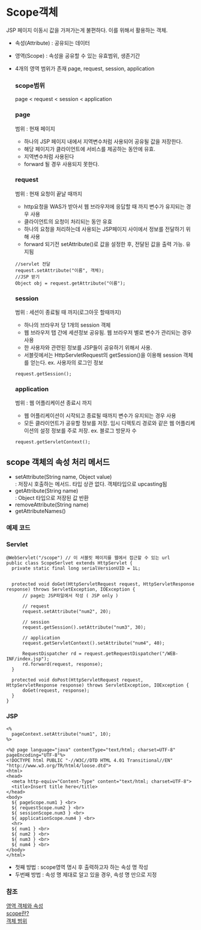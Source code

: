  
 # Scope객체
 
 JSP 페이지 이동시 값을 가져가는게 불편하다. 이를 위해서 활용하는 객체. 
 - 속성(Attribute) : 공유되는 데이터
 - 영역(Scope) : 속성을 공유할 수 있는 유효범위, 생존기간
 - 4개의 영역 범위가 존재 page, request, session, application
 
    ### scope범위
   
   page < request < session < application
 
   ### page 
   범위 : 현재 페이지
   - 하나의 JSP 페이지 내에서 지역변수처럼 사용되어 공유될 값을 저장한다.
   - 해당 페이지가 클라이언트에 서비스를 제공하는 동안에 유효.
   - 지역변수처럼 사용된다
   - forward 될 경우 사용되지 못한다.
 
   ### request
   범위 : 현재 요청이 끝날 때까지
   - http요청을 WAS가 받아서 웹 브라우저에 응답할 때 까지 변수가 유지되는 경우 사용
   - 클라이언트의 요청이 처리되는 동안 유효
   - 하나의 요청을 처리하는데 사용되는 JSP페이지 사이에서 정보를 전달하기 위해 사용
   - forward 되기전 setAttribute()로 값을 설정한 후, 전달된 값을 출력 가능. 유지됨
   ```
   //servlet 전달
   request.setAttribute("이름", 객체);
   //JSP 받기
   Object obj = request.getAttribute("이름");
   ```
   
   ### session
   범위 : 세션이 종료될 때 까지(로그아웃 할때까지)
   - 하나의 브라우저 당 1개의 session 객체
   - 웹 브라우저 탭 간에 세션정보 공유됨. 웹 브라우저 별로 변수가 관리되는 경우 사용
   - 한 사용자와 관련된 정보를 JSP들이 공유하기 위해서 사용. 
   - 서블릿에서는 HttpServletRequest의 getSession()을 이용해 session 객체를 얻는다.
   ex. 사용자의 로그인 정보
   ```
   request.getSession();
   ```
   
   ### application
   범위 : 웹 어플리케이션 종료시 까지
   - 웹 어플리케이션이 시작되고 종료될 때까지 변수가 유지되는 경우 사용
   - 모든 클라이언트가 공유할 정보를 저장. 임시 디렉토리 경로와 같은 웹 어플리케이션의 설정 정보를 주로 저장.
   ex. 블로그 방문자 수 
   ```
   request.getServletContext();
   ```
   

   
  ## scope 객체의 속성 처리 메서드
  - setAttribute(String name, Object value) <br>
   : 저장시 호출하는 메서드. 타입 상관 없다. 객체타입으로 upcasting됨
  - getAttribute(String name) <br>
   : Object 타입으로 저장된 값 반환
  - removeAttribute(String name) <br>
  - getAttributeNames() <br>
  
### 예제 코드
   ### Servlet
  ```
  @WebServlet("/scope") // 이 서블릿 페이지를 웹에서 접근할 수 있는 url
public class ScopeSerlvet extends HttpServlet {
    private static final long serialVersionUID = 1L;


    protected void doGet(HttpServletRequest request, HttpServletResponse response) throws ServletException, IOException {
        // page는 JSP파일에서 작성 ( JSP only )

        // request
        request.setAttribute("num2", 20);

        // session
        request.getSession().setAttribute("num3", 30);

        // application
        request.getServletContext().setAttribute("num4", 40);

        RequestDispatcher rd = request.getRequestDispatcher("/WEB-INF/index.jsp");
        rd.forward(request, response);
    }

    protected void doPost(HttpServletRequest request, HttpServletResponse response) throws ServletException, IOException {
        doGet(request, response);
    }
}
  ```
   ### JSP
  ```
  <%
    pageContext.setAttribute("num1", 10);
%>

<%@ page language="java" contentType="text/html; charset=UTF-8"
pageEncoding="UTF-8"%>
<!DOCTYPE html PUBLIC "-//W3C//DTD HTML 4.01 Transitional//EN" "http://www.w3.org/TR/html4/loose.dtd">
<html>
<head>
    <meta http-equiv="Content-Type" content="text/html; charset=UTF-8">
    <title>Insert title here</title>
</head>
<body>
    ${ pageScope.num1 } <br>
    ${ requestScope.num2 } <br>
    ${ sessionScope.num3 } <br>
    ${ applicationScope.num4 } <br>
    <hr>
    ${ num1 } <br>
    ${ num2 } <br>
    ${ num3 } <br>
    ${ num4 } <br>
</body>
</html>
```
- 첫째 방법 : scope영역 명시 후 출력하고자 하는 속성 명 작성
- 두번째 방법 : 속성 명 제대로 알고 있을 경우, 속성 명 만으로 지정

### 참조
[영역 객체와 속성](https://blog.naver.com/javaking75/140181686711, "jsp link") <br>
[scope란?](https://m.blog.naver.com/PostView.nhn?blogId=good_ray&logNo=221325440532&proxyReferer=https:%2F%2Fwww.google.com%2F, "jsp link") <br>
[객체 범위](https://victorydntmd.tistory.com/155, "jsp link") <br>

